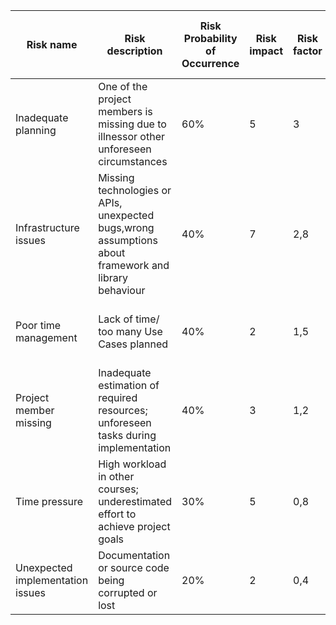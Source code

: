 | Risk name                        | Risk description                                                                                      | Risk Probability of Occurrence | Risk impact | Risk factor | Risk mitigation                                               | Person in Charge of Tracking |
|----------------------------------|-------------------------------------------------------------------------------------------------------|--------------------------------|-------------|-------------|---------------------------------------------------------------|------------------------------|
| Inadequate planning              | One of the project members is missing due to illnessor other unforeseen circumstances                 | 60%                            | 5           | 3           | Educate ourselves about technologies involved in the project  | Daniel                       |
| Infrastructure issues            | Missing technologies or APIs, unexpected bugs,wrong assumptions about framework and library behaviour | 40%                            | 7           | 2,8         | Check framework behaviour and APIs regularly                                             | Anastasia                    |
| Poor time management             | Lack of time/ too many Use Cases planned                                                              | 40%                            | 2           | 1,5         | Check progress weekly,reduce the number of UC if needed       | Daniel                       |
| Project member missing           | Inadequate estimation of required resources; unforeseen tasks during implementation                   | 40%                            | 3           | 1,2         | Define separate tasks, keep the team informed of own progress | Anastasia                    |
| Time pressure                    | High workload in other courses; underestimated effort to achieve project goals                        | 30%                            | 5           | 0,8         | Work on issues regularly                                      | Daniel                       |
| Unexpected implementation issues | Documentation or source code being corrupted or lost                                                  | 20%                            | 2           | 0,4         | Unit tests, tutorials, books                                  | Anastasia                    |

